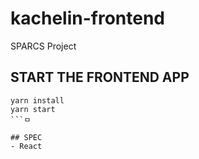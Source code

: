 # kachelin-frontend
SPARCS Project

## START THE FRONTEND APP
```
yarn install
yarn start
```ㅁ

## SPEC
- React
